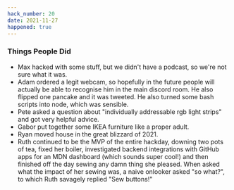 ```yaml
---
hack_number: 20
date: 2021-11-27
happened: true
---
```


### Things People Did

- Max hacked with some stuff, but we didn't have a podcast, so we're not sure what it was.
- Adam ordered a legit webcam, so hopefully in the future people will actually be able to recognise him in the main discord room. He also flipped one pancake and it was tweeted. He also turned some bash scripts into node, which was sensible.
- Pete asked a question about "individually addressable rgb light strips" and got very helpful advice.
- Gabor put together some IKEA furniture like a proper adult.
- Ryan moved house in the great blizzard of 2021.
- Ruth continued to be the MVP of the entire hackday, downing two pots of tea, fixed her boiler, investigated backend integrations with GitHub apps for an MDN dashboard (which sounds super cool!) and then finished off the day sewing any damn thing she pleased. When asked what the impact of her sewing was, a naive onlooker asked "so what?", to which Ruth savagely replied "Sew buttons!"
